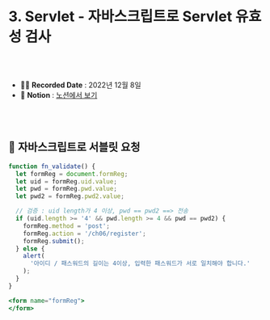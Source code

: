 # 3. Servlet - 자바스크립트로 Servlet 유효성 검사

<br>
<br>

- ✍🏻 **Recorded Date** : 2022년 12월 8일
- 🔖 **Notion** : [노션에서 보기](https://www.notion.so/6suk/3-Servlet-Js-Servlet-15a1baa6c2de49c29aa7ce3586b38a6b?pvs=4)

<br>
<br>

## 🔸 자바스크립트로 서블릿 요청

```jsx
function fn_validate() {
  let formReg = document.formReg;
  let uid = formReg.uid.value;
  let pwd = formReg.pwd.value;
  let pwd2 = formReg.pwd2.value;

  // 검증 : uid length가 4 이상, pwd == pwd2 ==> 전송
  if (uid.length >= '4' && pwd.length >= 4 && pwd == pwd2) {
    formReg.method = 'post';
    formReg.action = '/ch06/register';
    formReg.submit();
  } else {
    alert(
      '아이디 / 패스워드의 길이는 4이상, 입력한 패스워드가 서로 일치해야 합니다.'
    );
  }
}

<form name="formReg">
</form>
```

<br><br><br><br>